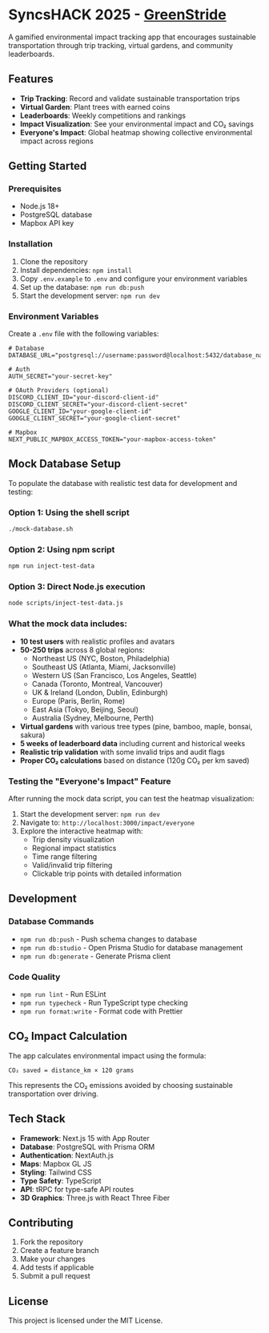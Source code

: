 # SyncsHACK 2025 - <a href="https://syncshack-2025.vercel.app/garden">GreenStride</a>

A gamified environmental impact tracking app that encourages sustainable transportation through trip tracking, virtual gardens, and community leaderboards.

## Features

- **Trip Tracking**: Record and validate sustainable transportation trips
- **Virtual Garden**: Plant trees with earned coins
- **Leaderboards**: Weekly competitions and rankings
- **Impact Visualization**: See your environmental impact and CO₂ savings
- **Everyone's Impact**: Global heatmap showing collective environmental impact across regions

## Getting Started

### Prerequisites

- Node.js 18+ 
- PostgreSQL database
- Mapbox API key

### Installation

1. Clone the repository
2. Install dependencies: `npm install`
3. Copy `.env.example` to `.env` and configure your environment variables
4. Set up the database: `npm run db:push`
5. Start the development server: `npm run dev`

### Environment Variables

Create a `.env` file with the following variables:

```env
# Database
DATABASE_URL="postgresql://username:password@localhost:5432/database_name"

# Auth
AUTH_SECRET="your-secret-key"

# OAuth Providers (optional)
DISCORD_CLIENT_ID="your-discord-client-id"
DISCORD_CLIENT_SECRET="your-discord-client-secret"
GOOGLE_CLIENT_ID="your-google-client-id"
GOOGLE_CLIENT_SECRET="your-google-client-secret"

# Mapbox
NEXT_PUBLIC_MAPBOX_ACCESS_TOKEN="your-mapbox-access-token"
```

## Mock Database Setup

To populate the database with realistic test data for development and testing:

### Option 1: Using the shell script
```bash
./mock-database.sh
```

### Option 2: Using npm script
```bash
npm run inject-test-data
```

### Option 3: Direct Node.js execution
```bash
node scripts/inject-test-data.js
```

### What the mock data includes:

- **10 test users** with realistic profiles and avatars
- **50-250 trips** across 8 global regions:
  - Northeast US (NYC, Boston, Philadelphia)
  - Southeast US (Atlanta, Miami, Jacksonville)
  - Western US (San Francisco, Los Angeles, Seattle)
  - Canada (Toronto, Montreal, Vancouver)
  - UK & Ireland (London, Dublin, Edinburgh)
  - Europe (Paris, Berlin, Rome)
  - East Asia (Tokyo, Beijing, Seoul)
  - Australia (Sydney, Melbourne, Perth)
- **Virtual gardens** with various tree types (pine, bamboo, maple, bonsai, sakura)
- **5 weeks of leaderboard data** including current and historical weeks
- **Realistic trip validation** with some invalid trips and audit flags
- **Proper CO₂ calculations** based on distance (120g CO₂ per km saved)

### Testing the "Everyone's Impact" Feature

After running the mock data script, you can test the heatmap visualization:

1. Start the development server: `npm run dev`
2. Navigate to: `http://localhost:3000/impact/everyone`
3. Explore the interactive heatmap with:
   - Trip density visualization
   - Regional impact statistics
   - Time range filtering
   - Valid/invalid trip filtering
   - Clickable trip points with detailed information

## Development

### Database Commands

- `npm run db:push` - Push schema changes to database
- `npm run db:studio` - Open Prisma Studio for database management
- `npm run db:generate` - Generate Prisma client

### Code Quality

- `npm run lint` - Run ESLint
- `npm run typecheck` - Run TypeScript type checking
- `npm run format:write` - Format code with Prettier

## CO₂ Impact Calculation

The app calculates environmental impact using the formula:
```
CO₂ saved = distance_km × 120 grams
```

This represents the CO₂ emissions avoided by choosing sustainable transportation over driving.

## Tech Stack

- **Framework**: Next.js 15 with App Router
- **Database**: PostgreSQL with Prisma ORM
- **Authentication**: NextAuth.js
- **Maps**: Mapbox GL JS
- **Styling**: Tailwind CSS
- **Type Safety**: TypeScript
- **API**: tRPC for type-safe API routes
- **3D Graphics**: Three.js with React Three Fiber

## Contributing

1. Fork the repository
2. Create a feature branch
3. Make your changes
4. Add tests if applicable
5. Submit a pull request

## License

This project is licensed under the MIT License.


